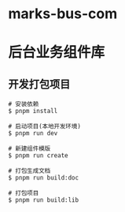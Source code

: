 # marks-bus-com

# 后台业务组件库

## 开发打包项目
~~~
# 安装依赖
$ pnpm install

# 启动项目(本地开发环境)
$ pnpm run dev

# 新建组件模版
$ pnpm run create

# 打包生成文档
$ pnpm run build:doc

# 打包项目
$ pnpm run build:lib
~~~